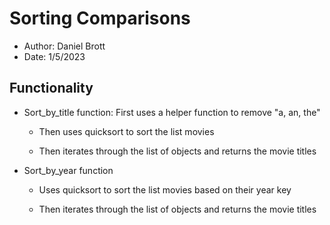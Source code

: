 # Sorting Comparisons

- Author: Daniel Brott
- Date: 1/5/2023

## Functionality

- Sort_by_title function: First uses a helper function to remove "a, an, the"

  - Then uses quicksort to sort the list movies

  - Then iterates through the list of objects and returns the movie titles

- Sort_by_year function

  - Uses quicksort to sort the list movies based on their year key

  - Then iterates through the list of objects and returns the movie titles
